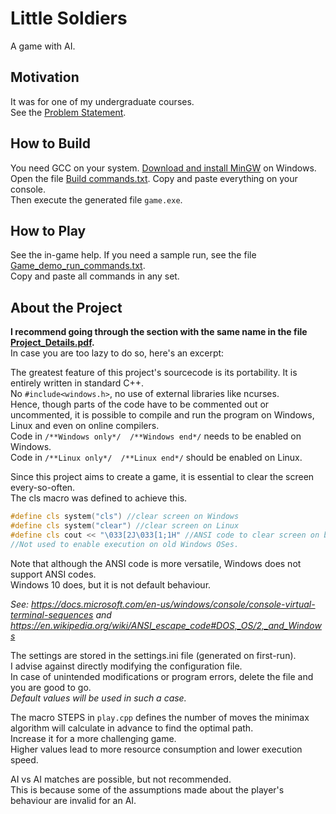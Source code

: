 # Little Soldiers

A game with AI.

## Motivation

It was for one of my undergraduate courses.  
See the [Problem Statement](./Problem_Statement.pdf).

## How to Build

You need GCC on your system. [Download and install MinGW](https://www.mingw-w64.org/downloads/) on Windows.  
Open the file [Build commands.txt](./Build_commands.txt). Copy and paste everything on your console.  
Then execute the generated file `game.exe`.

## How to Play

See the in-game help.
If you need a sample run, see the file [Game_demo_run_commands.txt](./Game_demo_run_commands.txt).  
Copy and paste all commands in any set.

## About the Project

**I recommend going through the section with the same name in the file [Project_Details.pdf](./Project_Details.pdf).**  
In case you are too lazy to do so, here's an excerpt:

The greatest feature of this project's sourcecode is its portability.
It is entirely written in standard C++.  
No `#include<windows.h>`, no use of external libraries like ncurses.  
Hence, though parts of the code have to be commented out or uncommented, it is possible to compile and run the program on Windows, Linux and even on online compilers.  
Code in `/**Windows only*/  /**Windows end*/` needs to be enabled on Windows.  
Code in `/**Linux only*/  /**Linux end*/` should be enabled on Linux.  

Since this project aims to create a game, it is essential to clear the screen every-so-often.  
The cls macro was defined to achieve this.

```c++
#define cls system("cls") //clear screen on Windows
#define cls system("clear") //clear screen on Linux
#define cls cout << "\033[2J\033[1;1H" //ANSI code to clear screen on both Windows 10 and Linux.
//Not used to enable execution on old Windows OSes. 
```

Note that although the ANSI code is more versatile, Windows does not support ANSI codes.  
Windows 10 does, but it is not default behaviour.  

_See: <https://docs.microsoft.com/en-us/windows/console/console-virtual-terminal-sequences> and <https://en.wikipedia.org/wiki/ANSI_escape_code#DOS,_OS/2,_and_Windows>_

The settings are stored in the settings.ini file (generated on first-run).  
I advise against directly modifying the configuration file.  
In case of unintended modifications or program errors, delete the file and you are good to go.  
_Default values will be used in such a case._

The macro STEPS in `play.cpp` defines the number of moves the minimax algorithm will calculate in advance to find the optimal path.  
Increase it for a more challenging game.  
Higher values lead to more resource consumption and lower execution speed.  

AI vs AI matches are possible, but not recommended.  
This is because some of the assumptions made about the player's behaviour are invalid for an AI.  
